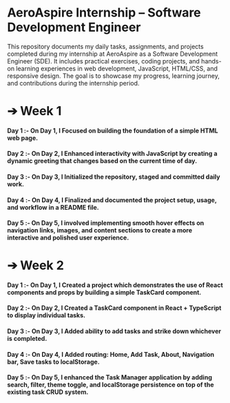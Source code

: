 # AeroAspire Internship – Software Development Engineer
This repository documents my daily tasks, assignments, and projects completed during my internship at AeroAspire as a Software Development Engineer (SDE). It includes practical exercises, coding projects, and hands-on learning experiences in web development, JavaScript, HTML/CSS, and responsive design.
The goal is to showcase my progress, learning journey, and contributions during the internship period.

# ➔ Week 1 <br>
#### Day 1 :- On Day 1, I Focused on building the foundation of a simple HTML web page.
#### Day 2 :- On Day 2, I Enhanced interactivity with JavaScript by creating a dynamic greeting that changes based on the current time of day.
#### Day 3 :- On Day 3, I Initialized the repository, staged and committed daily work.
#### Day 4 :- On Day 4, I Finalized and documented the project setup, usage, and workflow in a README file.
#### Day 5 :- On Day 5, I involved implementing smooth hover effects on navigation links, images, and content sections to create a more interactive and polished user experience.

# ➔ Week 2 <br>

#### Day 1 :- On Day 1, I Created a project which demonstrates the use of React components and props by building a simple TaskCard component.
#### Day 2 :- On Day 2, I Created a TaskCard component in React + TypeScript to display individual tasks.
#### Day 3 :- On Day 3, I Added ability to add tasks and strike down whichever is completed.
#### Day 4 :- On Day 4, I Added routing: Home, Add Task, About, Navigation bar, Save tasks to localStorage. 
#### Day 5 :- On Day 5, I enhanced the Task Manager application by adding search, filter, theme toggle, and localStorage persistence on top of the existing task CRUD system.
